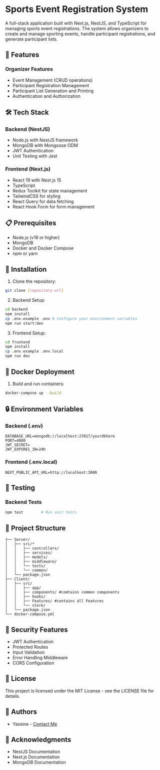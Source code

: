 # Sports Event Registration System

A full-stack application built with Next.js, NestJS, and TypeScript for managing sports event registrations. The system allows organizers to create and manage sporting events, handle participant registrations, and generate participant lists.

## 🚀 Features

### Organizer Features
- Event Management (CRUD operations)
- Participant Registration Management
- Participant List Generation and Printing
- Authentication and Authorization

## 🛠 Tech Stack

### Backend (NestJS)
- Node.js with NestJS framework
- MongoDB with Mongoose ODM
- JWT Authentication
- Unit Testing with Jest

### Frontend (Next.js)
- React 19 with Next.js 15
- TypeScript
- Redux Toolkit for state management
- TailwindCSS for styling
- React Query for data fetching
- React Hook Form for form management

## 📋 Prerequisites

- Node.js (v18 or higher)
- MongoDB
- Docker and Docker Compose
- npm or yarn

## 🔧 Installation

1. Clone the repository:
```bash
git clone [repository-url]
```

2. Backend Setup:
```bash
cd backend
npm install
cp .env.example .env # Configure your environment variables
npm run start:dev
```

3. Frontend Setup:
```bash
cd frontend
npm install
cp .env.example .env.local 
npm run dev
```

## 🐳 Docker Deployment

1. Build and run containers:
```bash
docker-compose up --build
```

## 🔒 Environment Variables

### Backend (.env)
```
DATABASE_URL=mongodb://localhost:27017/yourdbhere
PORT=4000
JWT_SECRET=
JWT_EXPIRES_IN=24h

```

### Frontend (.env.local)
```
NEXT_PUBLIC_API_URL=http://localhost:3000
```

## 🧪 Testing

### Backend Tests
```bash
npm test        # Run unit tests

```

## 📁 Project Structure

```
├── Server/
│   ├── src/*
│   │   ├── controllers/
│   │   ├── services/
│   │   ├── models/
│   │   ├── middleware/
│   │   └── tests/
│   │   └── common/
│   └── package.json
├── Client/
│   ├── src/
│   │   ├── app/
│   │   ├── components/ #comtains common components
│   │   ├── hooks/
│   │   ├── Features/ #contains all Features
│   │   └── store/
│   └── package.json
└── docker-compose.yml
```

## 🔐 Security Features

- JWT Authentication
- Protected Routes
- Input Validation
- Error Handling Middleware
- CORS Configuration

## 📝 License

This project is licensed under the MIT License - see the LICENSE file for details.

## 👥 Authors

- Yassine - [Contact Me](https://www.linkedin.com/in/yassinebouchama/)

## 🙏 Acknowledgments

- NestJS Documentation
- Next.js Documentation
- MongoDB Documentation